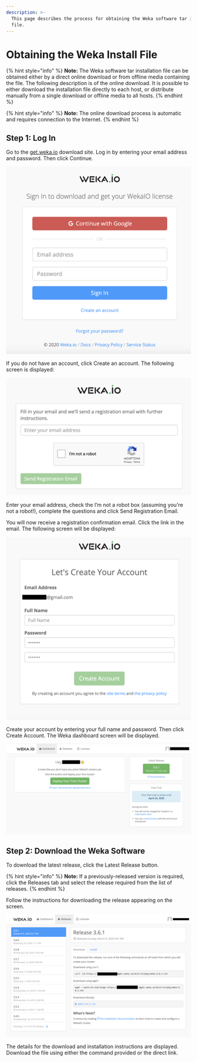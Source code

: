 ```yaml
---
description: >-
  This page describes the process for obtaining the Weka software tar install
  file.
---
```


# Obtaining the Weka Install File

{% hint style="info" %}
**Note:** The Weka software tar installation file can be obtained either by a direct online download or from offline media containing the file. The following description is of the online download. It is possible to either download the installation file directly to each host, or distribute manually from a single download or offline media to all hosts.
{% endhint %}

{% hint style="info" %}
**Note:** The online download process is automatic and requires connection to the Internet.
{% endhint %}

## Step 1: Log In

Go to the [get.weka.io](https://get.weka.io/ui/dashboard) download site. Log in by entering your email address and password. Then click Continue.

![Weka System Login Screen](<../../.gitbook/assets/get weka io start.png>)

If you do not have an account, click Create an account. The following screen is displayed:

![Registration Screen to Create an Account](<../../.gitbook/assets/get weka io register.png>)

Enter your email address, check the I’m not a robot box (assuming you're not a robot!), complete the questions and click Send Registration Email.

You will now receive a registration confirmation email. Click the link in the email. The following screen will be displayed:

![Weka Registration: Create Account Screen](<../../.gitbook/assets/get weka io create.png>)

Create your account by entering your full name and password. Then click Create Account. The Weka dashboard screen will be displayed.

![Weka Dashboard Screen](<../../.gitbook/assets/get weka io new.png>)

## Step 2: Download the Weka Software

To download the latest release, click the Latest Release button.

{% hint style="info" %}
**Note:** If a previously-released version is required, click the Releases tab and select the release required from the list of releases.
{% endhint %}

Follow the instructions for downloading the release appearing on the screen.

![Weka Download Screen](<../../.gitbook/assets/get weka io dl.png>)

The details for the download and installation instructions are displayed. Download the file using either the command provided or the direct link.
